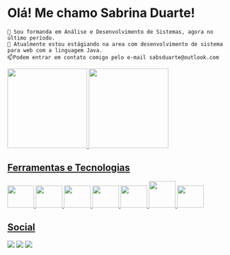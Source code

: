 # Olá! Me chamo Sabrina Duarte!

  
   
    🌱 Sou formanda em Análise e Desenvolvimento de Sistemas, agora no último período.
    🔭 Atualmente estou estágiando na area com desenvolvimento de sistema para web com a linguagem Java.
    📫Podem entrar em contato comigo pelo e-mail sabsduarte@outlook.com


<div>
<a href="https://github.com/saduarte">
<img height="180em" src="https://github-readme-stats.vercel.app/api/top-langs/?username=saduarte&layout=compact&langs_count=7&theme=buefy"/>
<img height="180em" src="https://github-readme-stats.vercel.app/api?username=saduarte&show_icons=true&theme=buefy&include_all_commits=true&count_private=true"/> 
</div>

## Ferramentas e Tecnologias

<img src="https://cdn.jsdelivr.net/gh/devicons/devicon/icons/git/git-plain.svg" width="60" height="50"/> <img src="https://cdn.jsdelivr.net/gh/devicons/devicon/icons/github/github-original-wordmark.svg" width="60" height="50"/>
<img src="https://cdn.jsdelivr.net/gh/devicons/devicon/icons/html5/html5-original-wordmark.svg" width="60" height="50"/>
<img src="https://cdn.jsdelivr.net/gh/devicons/devicon/icons/angularjs/angularjs-original.svg" width="60" height="50"/>
<img src="https://cdn.jsdelivr.net/gh/devicons/devicon/icons/spring/spring-original.svg" width="60" height="50"/>
<img src="https://cdn.jsdelivr.net/gh/devicons/devicon/icons/mysql/mysql-original-wordmark.svg" width="60" height="60"/> 
<img src="https://cdn.jsdelivr.net/gh/devicons/devicon/icons/java/java-original-wordmark.svg" width="60" height="50"/>


## Social
<div>
<a href="https://instagram.com/eusabbrina" target="_blank"><img src="https://img.shields.io/badge/-Instagram-%23E4405F?style=for-the-badge&logo=instagram&logoColor=white" target="_blank"></a>
<a href="https://www.linkedin.com/in/sabsduarte" target="_blank"><img src="https://img.shields.io/badge/-LinkedIn-%230077B5?style=for-the-badge&logo=linkedin&logoColor=white" target="_blank"></a> 
<a href="https://api.whatsapp.com/send?phone=5531990676226"><img src="https://img.shields.io/badge/WhatsApp-25D366?style=for-the-badge&amp;logo=whatsapp&amp;logoColor=white" style="max-width: 100%;"></a> 
</div>



<!--
**saduarte/saduarte** is a ✨ _special_ ✨ repository because its `README.md` (this file) appears on your GitHub profile.

Here are some ideas to get you started:

- 🔭 I’m currently working on ...
- 🌱 I’m currently learning ...
- 👯 I’m looking to collaborate on ...
- 🤔 I’m looking for help with ...
- 💬 Ask me about ...
- 📫 How to reach me: ...
- 😄 Pronouns: ...
- ⚡ Fun fact: ...
-->
